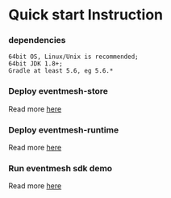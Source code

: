 # Quick start Instruction

### dependencies

```
64bit OS, Linux/Unix is recommended;
64bit JDK 1.8+;
Gradle at least 5.6, eg 5.6.*
```

### Deploy eventmesh-store

Read more [here](eventmesh-store-quickstart.md)

### Deploy eventmesh-runtime

Read more [here](eventmesh-runtime-quickstart.md)

### Run eventmesh sdk demo

Read more [here](eventmesh-sdk-java-quickstart.md)